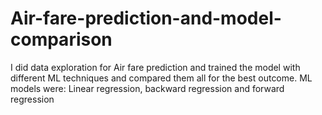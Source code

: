 # Air-fare-prediction-and-model-comparison
I did data exploration for Air fare prediction and trained the model with different ML techniques and compared them all for the best outcome. ML models were: Linear regression, backward regression and forward regression
